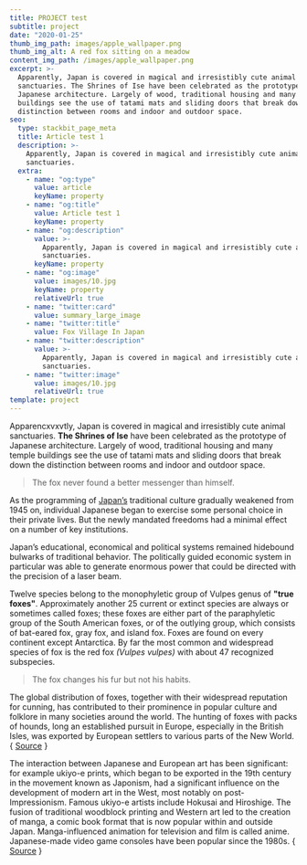 ```yaml
---
title: PROJECT test
subtitle: project
date: "2020-01-25"
thumb_img_path: images/apple_wallpaper.png
thumb_img_alt: A red fox sitting on a meadow
content_img_path: /images/apple_wallpaper.png
excerpt: >-
  Apparently, Japan is covered in magical and irresistibly cute animal
  sanctuaries. The Shrines of Ise have been celebrated as the prototype of
  Japanese architecture. Largely of wood, traditional housing and many temple
  buildings see the use of tatami mats and sliding doors that break down the
  distinction between rooms and indoor and outdoor space.
seo:
  type: stackbit_page_meta
  title: Article test 1
  description: >-
    Apparently, Japan is covered in magical and irresistibly cute animal
    sanctuaries.
  extra:
    - name: "og:type"
      value: article
      keyName: property
    - name: "og:title"
      value: Article test 1
      keyName: property
    - name: "og:description"
      value: >-
        Apparently, Japan is covered in magical and irresistibly cute animal
        sanctuaries.
      keyName: property
    - name: "og:image"
      value: images/10.jpg
      keyName: property
      relativeUrl: true
    - name: "twitter:card"
      value: summary_large_image
    - name: "twitter:title"
      value: Fox Village In Japan
    - name: "twitter:description"
      value: >-
        Apparently, Japan is covered in magical and irresistibly cute animal
        sanctuaries.
    - name: "twitter:image"
      value: images/10.jpg
      relativeUrl: true
template: project
---
```


Apparencxvxvtly, Japan is covered in magical and irresistibly cute animal sanctuaries. **The Shrines of Ise** have been celebrated as the prototype of Japanese architecture. Largely of wood, traditional housing and many temple buildings see the use of tatami mats and sliding doors that break down the distinction between rooms and indoor and outdoor space.

> The fox never found a better messenger than himself.

As the programming of <a title="Japan" href="http://en.wikipedia.org/wiki/Japan" target="_blank">Japan’s</a> traditional culture gradually weakened from 1945 on, individual Japanese began to exercise some personal choice in their private lives. But the newly mandated freedoms had a minimal effect on a number of key institutions.

Japan’s educational, economical and political systems remained hidebound bulwarks of traditional behavior. The politically guided economic system in particular was able to generate enormous power that could be directed with the precision of a laser beam.

Twelve species belong to the monophyletic group of Vulpes genus of **"true foxes"**. Approximately another 25 current or extinct species are always or sometimes called foxes; these foxes are either part of the paraphyletic group of the South American foxes, or of the outlying group, which consists of bat-eared fox, gray fox, and island fox. Foxes are found on every continent except Antarctica. By far the most common and widespread species of fox is the red fox _(Vulpes vulpes)_ with about 47 recognized subspecies.

> The fox changes his fur but not his habits.

The global distribution of foxes, together with their widespread reputation for cunning, has contributed to their prominence in popular culture and folklore in many societies around the world. The hunting of foxes with packs of hounds, long an established pursuit in Europe, especially in the British Isles, was exported by European settlers to various parts of the New World. { <a title="Fox" href="https://en.wikipedia.org/wiki/Fox" target="_blank">Source</a> }

The interaction between Japanese and European art has been significant: for example ukiyo-e prints, which began to be exported in the 19th century in the movement known as Japonism, had a significant influence on the development of modern art in the West, most notably on post-Impressionism. Famous ukiyo-e artists include Hokusai and Hiroshige. The fusion of traditional woodblock printing and Western art led to the creation of manga, a comic book format that is now popular within and outside Japan. Manga-influenced animation for television and film is called anime. Japanese-made video game consoles have been popular since the 1980s. { <a title="Ise Grand Shrine" href="http://en.wikipedia.org/wiki/Ise_Grand_Shrine" target="_blank">Source</a> }
